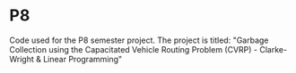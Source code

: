 # P8
Code used for the P8 semester project. The project is titled: "Garbage Collection using the Capacitated Vehicle Routing Problem (CVRP) - Clarke-Wright & Linear Programming"

